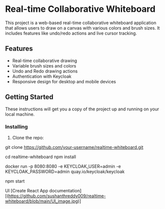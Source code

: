 # Real-time Collaborative Whiteboard

This project is a web-based real-time collaborative whiteboard application that allows users to draw on a canvas with various colors and brush sizes. It includes features like undo/redo actions and live cursor tracking.

## Features

- Real-time collaborative drawing
- Variable brush sizes and colors
- Undo and Redo drawing actions
- Authentication with Keycloak
- Responsive design for desktop and mobile devices

## Getting Started

These instructions will get you a copy of the project up and running on your local machine.


### Installing

1. Clone the repo:

git clone https://github.com/your-username/realtime-whiteboard.git

cd realtime-whiteboard
npm install

docker run -p 8080:8080 -e KEYCLOAK_USER=admin -e KEYCLOAK_PASSWORD=admin quay.io/keycloak/keycloak

npm start



UI [Create React App documentation][(https://github.com/sushanthreddy009/realtime-whiteboard/blob/main/UI_image.jpg)]
